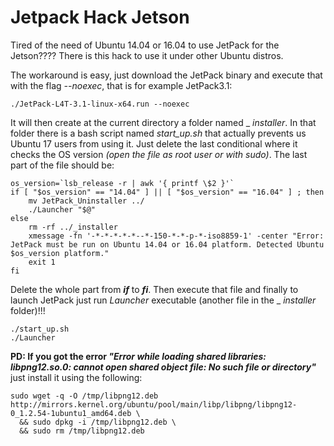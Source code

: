 # Jetpack Hack Jetson

Tired of the need of Ubuntu 14.04  or 16.04 to use JetPack for the Jetson???? There is this hack to use it under other Ubuntu distros.

The workaround is easy, just download the JetPack binary and execute that with the flag _--noexec_, that is for example JetPack3.1:
```
./JetPack-L4T-3.1-linux-x64.run --noexec
```

It will then create at the current directory a folder named _ _installer_. In that folder there is a bash script named _start_up.sh_ that actually prevents us Ubuntu 17 users from using it. Just delete the last conditional where it checks the OS version _(open the file as root user or with sudo)_. The last part of the file should be:

```
os_version=`lsb_release -r | awk '{ printf \$2 }'`
if [ "$os_version" == "14.04" ] || [ "$os_version" == "16.04" ] ; then
    mv JetPack_Uninstaller ../
    ./Launcher "$@"
else
    rm -rf ../_installer
    xmessage -fn '-*-*-*-*-*--*-150-*-*-p-*-iso8859-1' -center "Error: JetPack must be run on Ubuntu 14.04 or 16.04 platform. Detected Ubuntu $os_version platform."
    exit 1
fi
```

Delete the whole part from **_if_** to **_fi_**. Then execute that file and finally to launch JetPack just run _Launcher_ executable (another file in the _ _installer_ folder)!!!

```
./start_up.sh
./Launcher
```

**PD: If you got the error _"Error while loading shared libraries: libpng12.so.0: cannot open shared object file: No such file or directory"_** just install it using the following:

```
sudo wget -q -O /tmp/libpng12.deb http://mirrors.kernel.org/ubuntu/pool/main/libp/libpng/libpng12-0_1.2.54-1ubuntu1_amd64.deb \
  && sudo dpkg -i /tmp/libpng12.deb \
  && sudo rm /tmp/libpng12.deb
```
